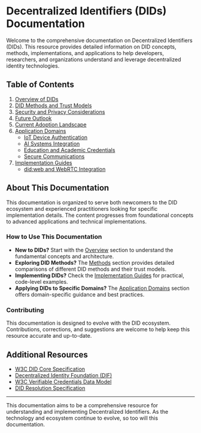 # Decentralized Identifiers (DIDs) Documentation

Welcome to the comprehensive documentation on Decentralized Identifiers (DIDs). This resource provides detailed information on DID concepts, methods, implementations, and applications to help developers, researchers, and organizations understand and leverage decentralized identity technologies.

## Table of Contents

1. [Overview of DIDs](overview/)
2. [DID Methods and Trust Models](methods/)
3. [Security and Privacy Considerations](security/)
4. [Future Outlook](future/)
5. [Current Adoption Landscape](adoption/)
6. [Application Domains](applications/)
   - [IoT Device Authentication](applications/iot.md)
   - [AI Systems Integration](applications/ai.md)
   - [Education and Academic Credentials](applications/education.md)
   - [Secure Communications](applications/secure-messaging.md)
7. [Implementation Guides](implementations/)
   - [did:web and WebRTC Integration](implementations/web.md)

## About This Documentation

This documentation is organized to serve both newcomers to the DID ecosystem and experienced practitioners looking for specific implementation details. The content progresses from foundational concepts to advanced applications and technical implementations.

### How to Use This Documentation

- **New to DIDs?** Start with the [Overview](overview/) section to understand the fundamental concepts and architecture.
- **Exploring DID Methods?** The [Methods](methods/) section provides detailed comparisons of different DID methods and their trust models.
- **Implementing DIDs?** Check the [Implementation Guides](implementations/) for practical, code-level examples.
- **Applying DIDs to Specific Domains?** The [Application Domains](applications/) section offers domain-specific guidance and best practices.

### Contributing

This documentation is designed to evolve with the DID ecosystem. Contributions, corrections, and suggestions are welcome to help keep this resource accurate and up-to-date.

## Additional Resources

- [W3C DID Core Specification](https://www.w3.org/TR/did-core/)
- [Decentralized Identity Foundation (DIF)](https://identity.foundation/)
- [W3C Verifiable Credentials Data Model](https://www.w3.org/TR/vc-data-model/)
- [DID Resolution Specification](https://w3c-ccg.github.io/did-resolution/)

---

This documentation aims to be a comprehensive resource for understanding and implementing Decentralized Identifiers. As the technology and ecosystem continue to evolve, so too will this documentation.
